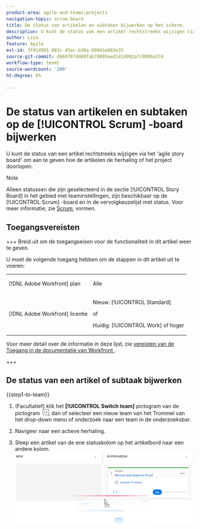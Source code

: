 ```yaml
---
product-area: agile-and-teams;projects
navigation-topic: scrum-board
title: De status van artikelen en subtaken bijwerken op het scherm.
description: U kunt de status van een artikel rechtstreeks wijzigen via het 'agile story board' om aan te geven hoe de artikelen de herhaling of het project doorlopen.
author: Lisa
feature: Agile
exl-id: 3f414901-883c-45ac-b30a-60841e883e35
source-git-commit: d660707dd69fab78095eed1414092a7c909ba174
workflow-type: tm+mt
source-wordcount: '209'
ht-degree: 0%

---
```


# De status van artikelen en subtaken op de [!UICONTROL Scrum] -board bijwerken

U kunt de status van een artikel rechtstreeks wijzigen via het &#39;agile story board&#39; om aan te geven hoe de artikelen de herhaling of het project doorlopen.

>[!NOTE]
>
>Alleen statussen die zijn geselecteerd in de sectie [!UICONTROL Story Board] in het gebied met teaminstellingen, zijn beschikbaar op de [!UICONTROL Scrum] -board en in de vervolgkeuzelijst met status. Voor meer informatie, zie [&#x200B; Scrum &#x200B;](../../../agile/get-started-with-agile-in-workfront/configure-scrum.md) vormen.

## Toegangsvereisten

+++ Breid uit om de toegangseisen voor de functionaliteit in dit artikel weer te geven.

U moet de volgende toegang hebben om de stappen in dit artikel uit te voeren:

<table style="table-layout:auto"> 
 <tbody> 
  <tr> 
   <td role="rowheader">[!DNL Adobe Workfront] plan</td> 
   <td> <p>Alle</p> </td> 
  </tr> 
  <tr> 
   <td role="rowheader">[!DNL Adobe Workfront] licentie</td> 
   <td> <p>Nieuw: [!UICONTROL Standard]</p> 
   of
   <p>Huidig: [!UICONTROL Work] of hoger</p> </td> 
  </tr>
 </tbody> 
</table>

Voor meer detail over de informatie in deze lijst, zie [&#x200B; vereisten van de Toegang in de documentatie van Workfront &#x200B;](/help/quicksilver/administration-and-setup/add-users/access-levels-and-object-permissions/access-level-requirements-in-documentation.md).

+++

## De status van een artikel of subtaak bijwerken

{{step1-to-team}}

1. (Facultatief) klik het **[!UICONTROL Switch team]** pictogram van de pictogram ![&#x200B; Schakelaar teampictogram &#x200B;](assets/switch-team-icon.png), dan of selecteer een nieuw team van het Trommel van het drop-down menu of onderzoek naar een team in de onderzoeksbar.

1. Navigeer naar een actieve herhaling.
1. Sleep een artikel van de ene statuskolom op het artikelbord naar een andere kolom.\
   ![&#x200B; verhaal van de beweging aan een andere kolom &#x200B;](assets/agile-storyboard-progress.png)
